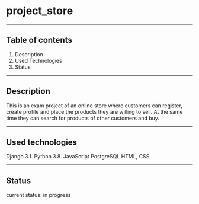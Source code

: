 # project_store

----------------
Table of contents
----------------

1. Description
2. Used Technologies
3. Status


-----------------
Description
-----------------

This is an exam project of an online store where customers can register, create profile and place the products they are willing to sell. At the same time they can search for products of other customers and buy.

----------------
Used technologies
----------------

Django 3.1.
Python 3.8.
JavaScript
PostgreSQL
HTML, CSS

--------------
Status
--------------

current status: in progress
